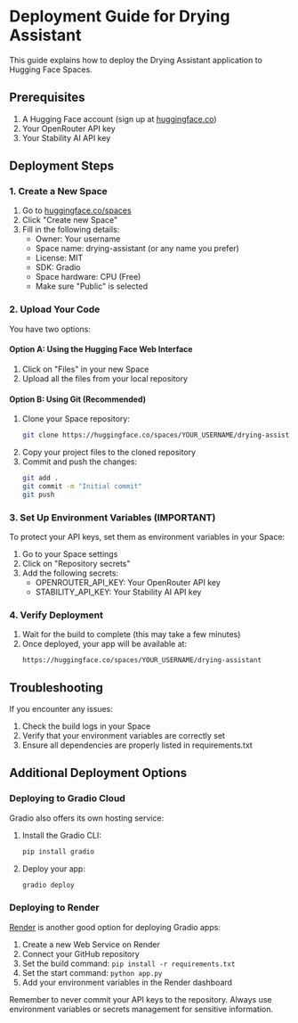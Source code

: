 # Deployment Guide for Drying Assistant

This guide explains how to deploy the Drying Assistant application to Hugging Face Spaces.

## Prerequisites

1. A Hugging Face account (sign up at [huggingface.co](https://huggingface.co/join))
2. Your OpenRouter API key
3. Your Stability AI API key

## Deployment Steps

### 1. Create a New Space

1. Go to [huggingface.co/spaces](https://huggingface.co/spaces)
2. Click "Create new Space"
3. Fill in the following details:
   - Owner: Your username
   - Space name: drying-assistant (or any name you prefer)
   - License: MIT
   - SDK: Gradio
   - Space hardware: CPU (Free)
   - Make sure "Public" is selected

### 2. Upload Your Code

You have two options:

#### Option A: Using the Hugging Face Web Interface

1. Click on "Files" in your new Space
2. Upload all the files from your local repository

#### Option B: Using Git (Recommended)

1. Clone your Space repository:
   ```bash
   git clone https://huggingface.co/spaces/YOUR_USERNAME/drying-assistant
   ```
2. Copy your project files to the cloned repository
3. Commit and push the changes:
   ```bash
   git add .
   git commit -m "Initial commit"
   git push
   ```

### 3. Set Up Environment Variables (IMPORTANT)

To protect your API keys, set them as environment variables in your Space:

1. Go to your Space settings
2. Click on "Repository secrets"
3. Add the following secrets:
   - OPENROUTER_API_KEY: Your OpenRouter API key
   - STABILITY_API_KEY: Your Stability AI API key

### 4. Verify Deployment

1. Wait for the build to complete (this may take a few minutes)
2. Once deployed, your app will be available at:
   ```
   https://huggingface.co/spaces/YOUR_USERNAME/drying-assistant
   ```

## Troubleshooting

If you encounter any issues:

1. Check the build logs in your Space
2. Verify that your environment variables are correctly set
3. Ensure all dependencies are properly listed in requirements.txt

## Additional Deployment Options

### Deploying to Gradio Cloud

Gradio also offers its own hosting service:

1. Install the Gradio CLI:
   ```bash
   pip install gradio
   ```
2. Deploy your app:
   ```bash
   gradio deploy
   ```

### Deploying to Render

[Render](https://render.com/) is another good option for deploying Gradio apps:

1. Create a new Web Service on Render
2. Connect your GitHub repository
3. Set the build command: `pip install -r requirements.txt`
4. Set the start command: `python app.py`
5. Add your environment variables in the Render dashboard

Remember to never commit your API keys to the repository. Always use environment variables or secrets management for sensitive information.
